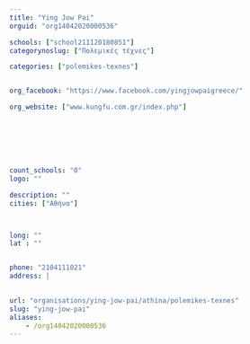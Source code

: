 ```yaml
---
title: "Ying Jow Pai"
orguid: "org14042020000536"

schools: ["school211120180851"]
categorynoslug: ["Πολεμικές τέχνες"]

categories: ["polemikes-texnes"]


org_facebook: "https://www.facebook.com/yingjowpaigreece/"

org_website: ["www.kungfu.com.gr/index.php"]







count_schools: "0"
logo: ""

description: ""
cities: ["Αθήνα"]



long: ""
lat : ""


phone: "2104111021"
address: |
    

url: "organisations/ying-jow-pai/athina/polemikes-texnes"
slug: "ying-jow-pai"
aliases:
    - /org14042020000536
---
```



